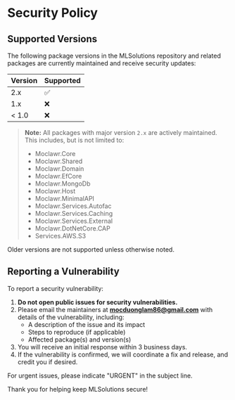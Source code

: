 # Security Policy

## Supported Versions

The following package versions in the MLSolutions repository and related packages are currently maintained and receive security updates:

| Version | Supported          |
| ------- | ------------------ |
| 2.x     | :white_check_mark: |
| 1.x     | :x:                |
| < 1.0   | :x:                |

> **Note:** All packages with major version `2.x` are actively maintained. This includes, but is not limited to:
> - Moclawr.Core
> - Moclawr.Shared
> - Moclawr.Domain
> - Moclawr.EfCore
> - Moclawr.MongoDb
> - Moclawr.Host
> - Moclawr.MinimalAPI
> - Moclawr.Services.Autofac
> - Moclawr.Services.Caching
> - Moclawr.Services.External
> - Moclawr.DotNetCore.CAP
> - Services.AWS.S3

Older versions are not supported unless otherwise noted.

## Reporting a Vulnerability

To report a security vulnerability:

1. **Do not open public issues for security vulnerabilities.**
2. Please email the maintainers at **mocduonglam86@gmail.com** with details of the vulnerability, including:
   - A description of the issue and its impact
   - Steps to reproduce (if applicable)
   - Affected package(s) and version(s)
3. You will receive an initial response within 3 business days.
4. If the vulnerability is confirmed, we will coordinate a fix and release, and credit you if desired.

For urgent issues, please indicate "URGENT" in the subject line.

Thank you for helping keep MLSolutions secure!
